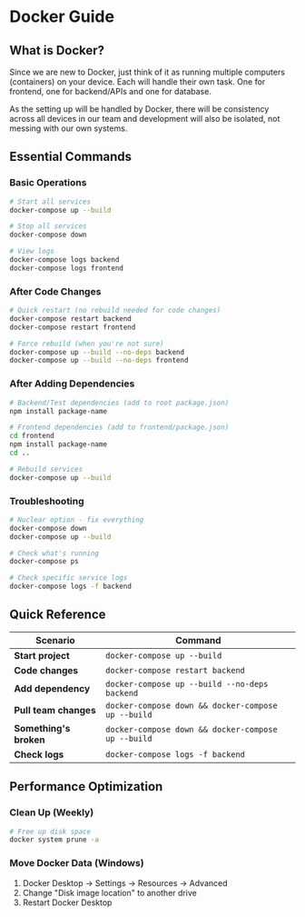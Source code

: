 # Docker Guide

## What is Docker?

Since we are new to Docker, just think of it as running multiple computers (containers) on your device. Each will handle their own task. One for frontend, one for backend/APIs and one for database.

As the setting up will be handled by Docker, there will be consistency across all devices in our team and development will also be isolated, not messing with our own systems.

## Essential Commands

### Basic Operations
```bash
# Start all services
docker-compose up --build

# Stop all services
docker-compose down

# View logs
docker-compose logs backend
docker-compose logs frontend
```

### After Code Changes
```bash
# Quick restart (no rebuild needed for code changes)
docker-compose restart backend
docker-compose restart frontend

# Force rebuild (when you're not sure)
docker-compose up --build --no-deps backend
docker-compose up --build --no-deps frontend
```

### After Adding Dependencies

```bash
# Backend/Test dependencies (add to root package.json)
npm install package-name

# Frontend dependencies (add to frontend/package.json)
cd frontend
npm install package-name
cd ..

# Rebuild services
docker-compose up --build
```

### Troubleshooting
```bash
# Nuclear option - fix everything
docker-compose down
docker-compose up --build

# Check what's running
docker-compose ps

# Check specific service logs
docker-compose logs -f backend
```

## Quick Reference

| **Scenario** | **Command** |
|--------------|-------------|
| **Start project** | `docker-compose up --build` |
| **Code changes** | `docker-compose restart backend` |
| **Add dependency** | `docker-compose up --build --no-deps backend` |
| **Pull team changes** | `docker-compose down && docker-compose up --build` |
| **Something's broken** | `docker-compose down && docker-compose up --build` |
| **Check logs** | `docker-compose logs -f backend` |

## Performance Optimization

### Clean Up (Weekly)
```bash
# Free up disk space
docker system prune -a
```

### Move Docker Data (Windows)
1. Docker Desktop → Settings → Resources → Advanced
2. Change "Disk image location" to another drive
3. Restart Docker Desktop